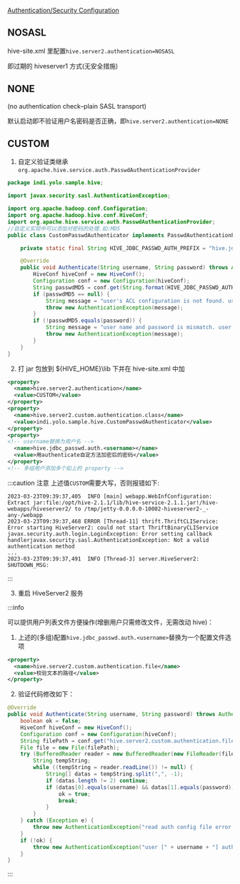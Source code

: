 [Authentication/Security Configuration](https://cwiki.apache.org/confluence/display/Hive/Setting+Up+HiveServer2#SettingUpHiveServer2-Configuration)

## NOSASL

hive-site.xml 里配置`hive.server2.authentication=NOSASL`

即过期的 hiveserver1 方式(无安全措施)

## NONE

(no authentication check–plain SASL transport)

默认启动即不验证用户名密码是否正确，即`hive.server2.authentication=NONE`

## CUSTOM

1. 自定义验证类继承 `org.apache.hive.service.auth.PasswdAuthenticationProvider`

```java
package indi.yolo.sample.hive;

import javax.security.sasl.AuthenticationException;

import org.apache.hadoop.conf.Configuration;
import org.apache.hadoop.hive.conf.HiveConf;
import org.apache.hive.service.auth.PasswdAuthenticationProvider;
//自定义实现中可以添加对密码的处理.如:MD5
public class CustomPasswdAuthenticator implements PasswdAuthenticationProvider {

    private static final String HIVE_JDBC_PASSWD_AUTH_PREFIX = "hive.jdbc_passwd.auth.%s";

    @Override
    public void Authenticate(String username, String password) throws AuthenticationException {
        HiveConf hiveConf = new HiveConf();
        Configuration conf = new Configuration(hiveConf);
        String passwdMD5 = conf.get(String.format(HIVE_JDBC_PASSWD_AUTH_PREFIX, username));
        if (passwdMD5 == null) {
            String message = "user's ACL configuration is not found. user:" + username;
            throw new AuthenticationException(message);
        }
        if (!passwdMD5.equals(password)) {
            String message = "user name and password is mismatch. user:" + username;
            throw new AuthenticationException(message);
        }
    }
}
```

2. 打 jar 包放到 ${HIVE_HOME}\lib 下并在 hive-site.xml 中加

```xml
<property>
  <name>hive.server2.authentication</name>
  <value>CUSTOM</value>
</property>
<property>
  <name>hive.server2.custom.authentication.class</name>
  <value>indi.yolo.sample.hive.CustomPasswdAuthenticator</value>
</property>
<property>
<!-- username替换为用户名 -->
  <name>hive.jdbc_passwd.auth.<username></name>
  <value>用authenticate自定方法加密后的密码</value>
</property>
<!-- 多组用户添加多个如上的 property -->
```

:::caution 注意
上述值`CUSTOM`需要大写，否则报错如下:

```log
2023-03-23T09:39:37,405  INFO [main] webapp.WebInfConfiguration: Extract jar:file:/opt/hive-2.1.1/lib/hive-service-2.1.1.jar!/hive-webapps/hiveserver2/ to /tmp/jetty-0.0.0.0-10002-hiveserver2-_-any-/webapp
2023-03-23T09:39:37,468 ERROR [Thread-11] thrift.ThriftCLIService: Error starting HiveServer2: could not start ThriftBinaryCLIService
javax.security.auth.login.LoginException: Error setting callback handlerjavax.security.sasl.AuthenticationException: Not a valid authentication method
...
2023-03-23T09:39:37,491  INFO [Thread-3] server.HiveServer2: SHUTDOWN_MSG:
```

:::

3. 重启 HiveServer2 服务

:::info

可以提供用户列表文件方便操作(增删用户只需修改文件，无需改动 hive)：

1. 上述的(多组)配置`hive.jdbc_passwd.auth.<username>`替换为一个配置文件选项

```xml
<property>
  <name>hive.server2.custom.authentication.file</name>
  <value>校验文本的路径</value>
</property>
```

2. 验证代码修改如下：

```java
@Override
public void Authenticate(String username, String password) throws AuthenticationException {
    boolean ok = false;
    HiveConf hiveConf = new HiveConf();
    Configuration conf = new Configuration(hiveConf);
    String filePath = conf.get("hive.server2.custom.authentication.file");
    File file = new File(filePath);
    try (BufferedReader reader = new BufferedReader(new FileReader(file))) {
        String tempString;
        while ((tempString = reader.readLine()) != null) {
            String[] datas = tempString.split(",", -1);
            if (datas.length != 2) continue;
            if (datas[0].equals(username) && datas[1].equals(password)) {
                ok = true;
                break;
            }
        }
    } catch (Exception e) {
        throw new AuthenticationException("read auth config file error, [" + filePath + "] ..", e);
    }
    if (!ok) {
        throw new AuthenticationException("user [" + username + "] auth check fail .. ");
    }
}
```

:::
